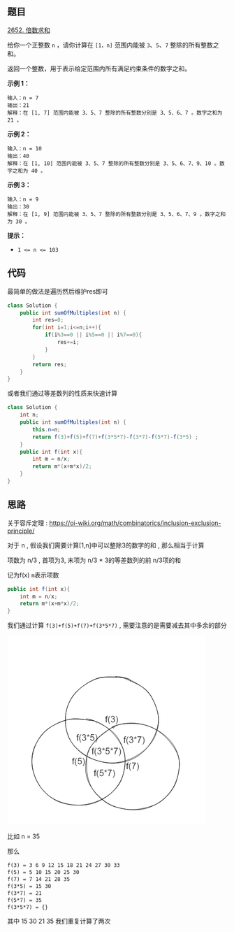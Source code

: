 ## 题目

[2652. 倍数求和](https://leetcode.cn/problems/sum-multiples/)

给你一个正整数 `n` ，请你计算在 `[1，n]` 范围内能被 `3`、`5`、`7` 整除的所有整数之和。

返回一个整数，用于表示给定范围内所有满足约束条件的数字之和。

 

**示例 1：**

```
输入：n = 7
输出：21
解释：在 [1, 7] 范围内能被 3、5、7 整除的所有整数分别是 3、5、6、7 。数字之和为 21 。
```

**示例 2：**

```
输入：n = 10
输出：40
解释：在 [1, 10] 范围内能被 3、5、7 整除的所有整数分别是 3、5、6、7、9、10 。数字之和为 40 。
```

**示例 3：**

```
输入：n = 9
输出：30
解释：在 [1, 9] 范围内能被 3、5、7 整除的所有整数分别是 3、5、6、7、9 。数字之和为 30 。
```

 

**提示：**

- `1 <= n <= 103`

## 代码

最简单的做法是遍历然后维护res即可

```java
class Solution {
    public int sumOfMultiples(int n) {
        int res=0;
        for(int i=1;i<=n;i++){
            if(i%3==0 || i%5==0 || i%7==0){
                res+=i;
            }
        }
        return res;
    }
}
```

或者我们通过等差数列的性质来快速计算

```java
class Solution {
    int n;
    public int sumOfMultiples(int n) {
        this.n=n;
        return f(3)+f(5)+f(7)+f(3*5*7)-f(3*7)-f(5*7)-f(3*5) ;
    }
    public int f(int x){
        int m = n/x;
        return m*(x+m*x)/2;
    }
}
```

## 思路

关于容斥定理 : https://oi-wiki.org/math/combinatorics/inclusion-exclusion-principle/

对于 n , 假设我们需要计算[1,n]中可以整除3的数字的和 , 那么相当于计算

项数为 n/3 , 首项为3, 末项为 n/3 * 3的等差数列的前 n/3项的和

记为f(x) `m`表示项数

```java
public int f(int x){
    int m = n/x;
    return m*(x+m*x)/2;
}
```

我们通过计算 `f(3)+f(5)+f(7)+f(3*5*7)` , 需要注意的是需要减去其中多余的部分

![image-20231017133102545](assets/image-20231017133102545.png)

比如 n = 35

那么

```
f(3) = 3 6 9 12 15 18 21 24 27 30 33
f(5) = 5 10 15 20 25 30 
f(7) = 7 14 21 28 35
f(3*5) = 15 30
f(3*7) = 21
f(5*7) = 35
f(3*5*7) = {}
```

其中 15 30 21 35 我们重复计算了两次